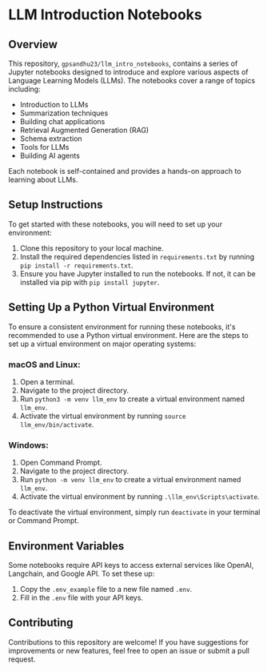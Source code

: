 # LLM Introduction Notebooks

## Overview

This repository, `gpsandhu23/llm_intro_notebooks`, contains a series of Jupyter notebooks designed to introduce and explore various aspects of Language Learning Models (LLMs). The notebooks cover a range of topics including:

- Introduction to LLMs
- Summarization techniques
- Building chat applications
- Retrieval Augmented Generation (RAG)
- Schema extraction
- Tools for LLMs
- Building AI agents

Each notebook is self-contained and provides a hands-on approach to learning about LLMs.

## Setup Instructions

To get started with these notebooks, you will need to set up your environment:

1. Clone this repository to your local machine.
2. Install the required dependencies listed in `requirements.txt` by running `pip install -r requirements.txt`.
3. Ensure you have Jupyter installed to run the notebooks. If not, it can be installed via pip with `pip install jupyter`.

## Setting Up a Python Virtual Environment

To ensure a consistent environment for running these notebooks, it's recommended to use a Python virtual environment. Here are the steps to set up a virtual environment on major operating systems:

### macOS and Linux:

1. Open a terminal.
2. Navigate to the project directory.
3. Run `python3 -m venv llm_env` to create a virtual environment named `llm_env`.
4. Activate the virtual environment by running `source llm_env/bin/activate`.

### Windows:

1. Open Command Prompt.
2. Navigate to the project directory.
3. Run `python -m venv llm_env` to create a virtual environment named `llm_env`.
4. Activate the virtual environment by running `.\llm_env\Scripts\activate`.

To deactivate the virtual environment, simply run `deactivate` in your terminal or Command Prompt.

## Environment Variables

Some notebooks require API keys to access external services like OpenAI, Langchain, and Google API. To set these up:

1. Copy the `.env_example` file to a new file named `.env`.
2. Fill in the `.env` file with your API keys.

## Contributing

Contributions to this repository are welcome! If you have suggestions for improvements or new features, feel free to open an issue or submit a pull request.
